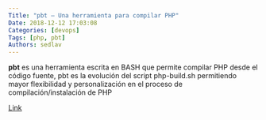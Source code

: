 ```yaml
---
Title: "pbt – Una herramienta para compilar PHP"
Date: 2018-12-12 17:03:08
Categories: [devops]
Tags: [php, pbt]
Authors: sedlav
---
```


**pbt** es una herramienta escrita en BASH que permite compilar PHP desde el código fuente, pbt es la evolución del script php-build.sh permitiendo mayor flexibilidad y personalización en el proceso de compilación/instalación de PHP

[Link](https://www.librebyte.net/php/pbt-una-herramienta-para-compilar-php/)
